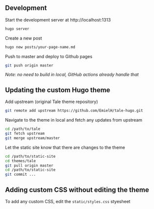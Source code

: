  ## Development

Start the development server at http://localhost:1313
```sh
hugo server
```

Create a new post
```sh
hugo new posts/your-page-name.md
```

Push to master and deploy to Github pages
```sh
git push origin master
```
_Note: no need to build in local, GitHub actions already handle that_

## Updating the custom Hugo theme

Add upstream (original Tale theme repository)

```sh
git remote add upstream https://github.com/EmielH/tale-hugo.git
```

Navigate to the theme in local and fetch any updates from upstream
```sh
cd /path/to/tale
git fetch upstream
git merge upstream/master
```

Let the static site know that there are changes to the theme
```sh
cd /path/to/static-site
cd themes/tale
git pull origin master
cd /path/to/static-site
git commit ...
```

## Adding custom CSS without editing the theme

To add any custom CSS, edit the `static/styles.css` styesheet
